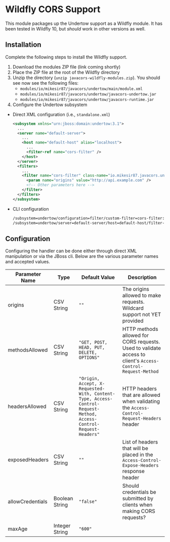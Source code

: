 # Wildfly CORS Support

This module packages up the Undertow support as a Wildfly module. It has been tested in Wildfly 10, but _should_ work in other versions as well.

## Installation

Complete the following steps to install the Wildfly support.

1. Download the modules ZIP file (link coming shortly)
2. Place the ZIP file at the root of the Wildfly directory
3. Unzip the directory (`unzip javacors-wildfly-modules.zip`). You should see now see the following files:
   - `modules/io/mikesir87/javacors/undertow/main/module.xml`
   - `modules/io/mikesir87/javacors/undertow/javacors-undertow.jar`
   - `modules/io/mikesir87/javacors/undertow/javacors-runtime.jar`
4. Configure the Undertow subsystem
  - Direct XML configuration (i.e., `standalone.xml`)
    ```xml
    <subsystem xmlns="urn:jboss:domain:undertow:3.1">
      ...
      <server name="default-server">
        ...
        <host name="default-host" alias="localhost">
          ...
          <filter-ref name="cors-filter" />
        </host>
      </server>
      <filters>
        ...
        <filter name="cors-filter" class-name="io.mikesir87.javacors.undertow.CorsHandler" module="io.mikesir87.javacors.undertow">
          <param name="origins" value="http://api.example.com" />
          <!-- Other parameters here -->
        </filter>
      </filters>
    </subsystem>
    ```
  - CLI configuration
    ```bash
    /subsystem=undertow/configuration=filter/custom-filter=cors-filter:add(class-name=io.mikesir87.javacors.undertow.CorsHandler, module=io.mikesir87.javacors.undertow)
    /subsystem=undertow/server=default-server/host=default-host/filter-ref=cors-filter:add()
    ```


## Configuration

Configuring the handler can be done either through direct XML manipulation or via the JBoss cli.  Below are the various parameter names and accepted values.

| Parameter Name   | Type           | Default Value                                                                                                     | Description                                                                                                 |
|------------------|----------------|-------------------------------------------------------------------------------------------------------------------|-------------------------------------------------------------------------------------------------------------|
| origins          | CSV String     | `""`                                                                                                              | The origins allowed to make requests. Wildcard support not YET provided                                     |
| methodsAllowed   | CSV String     | `"GET, POST, HEAD, PUT, DELETE, OPTIONS"`                                                                         | HTTP methods allowed for CORS requests. Used to validate access to client's `Access-Control-Request-Method` |
| headersAllowed   | CSV String     | `"Origin, Accept, X-Requested-With, Content-Type, Access-Control-Request-Method, Access-Control-Request-Headers"` | HTTP headers that are allowed when validating the `Access-Control-Request-Headers` header                   |
| exposedHeaders   | CSV String     | `""`                                                                                                              | List of headers that will be placed in the `Access-Control-Expose-Headers` response header                  |
| allowCredentials | Boolean String | `"false"`                                                                                                         | Should credentials be submitted by clients when making CORS requests?                                       |
| maxAge           | Integer String | `"600"`                                                                                                           |                                                                                                             |
